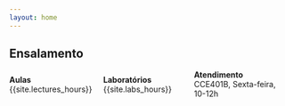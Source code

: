 ```yaml
---
layout: home
---
```


## Ensalamento

<div style="display: flex; width: 100%; justify-content:space-between; align-items: center; padding:0px 0px 20px 0px">
    <div style="margin: 0px;">
        <b>Aulas</b><br>
        {{site.lectures_hours}}
    </div>
    <div style="margin: 0px 20px 0px 20px;">
        <b>Laboratórios</b><br>
        {{site.labs_hours}}
    </div>
    <div style="margin: 0px 20px 0px 20px;">
        <b>Atendimento</b><br>
        CCE401B, Sexta-feira, 10-12h
    </div>
</div>